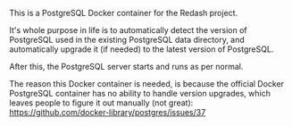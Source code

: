 This is a PostgreSQL Docker container for the Redash project.

It's whole purpose in life is to automatically detect the
version of PostgreSQL used in the existing PostgreSQL data
directory, and automatically upgrade it (if needed) to the
latest version of PostgreSQL.

After this, the PostgreSQL server starts and runs as per
normal.

The reason this Docker container is needed, is because
the official Docker PostgreSQL container has no ability
to handle version upgrades, which leaves people to figure
it out manually (not great): https://github.com/docker-library/postgres/issues/37

